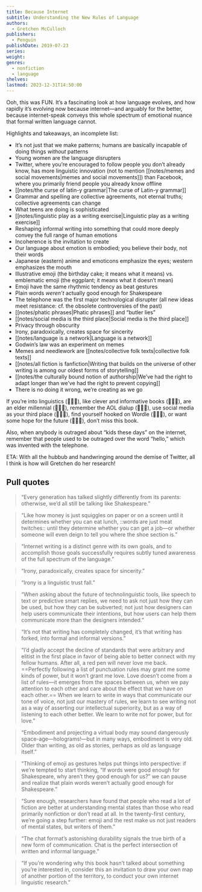 ```yaml
---
title: Because Internet
subtitle: Understanding the New Rules of Language
authors:
  - Gretchen McCulloch
publishers:
  - Penguin
publishDate: 2019-07-23
series: 
weight: 
genres:
  - nonfiction
  - language
shelves: 
lastmod: 2023-12-31T14:50:00
---
```

Ooh, this was FUN. It’s a fascinating look at how language evolves, and how rapidly it’s evolving now because internet—and arguably for the better, because internet-speak conveys this whole spectrum of emotional nuance that formal written language cannot.  

Highlights and takeaways, an incomplete list:  

* It’s not just that we make patterns; humans are basically incapable of doing things *without* patterns
* Young women are the language disrupters
* Twitter, where you’re encouraged to follow people you don’t already know, has more linguistic innovation (not to mention [[notes/memes and social movements|memes and social movements]]) than Facebook, where you primarily friend people you already know offline
* [[notes/the curse of latin-y grammar|The curse of Latin-y grammar]]
* Grammar and spelling are collective agreements, not eternal truths; collective agreements can change
* What teens are doing is sophisticated
* [[notes/linguistic play as a writing exercise|Linguistic play as a writing exercise]]
* Reshaping informal writing into something that could more deeply convey the full range of human emotions
* Incoherence is the invitation to create
* Our language about emotion is embodied; you believe their body, not their words
* Japanese (eastern) anime and emoticons emphasize the eyes; western emphasizes the mouth
* Illustrative emoji (the birthday cake; it means what it means) vs. emblematic emoji (the eggplant; it means what it doesn’t mean)
* Emoji have the same rhythmic tendency as beat gestures
* Plain words *weren’t* actually good enough for Shakespeare
* The telephone was the first major technological disrupter (all new ideas meet resistance: cf. the obsolete controversies of the past)
* [[notes/phatic phrases|Phatic phrases]] and “butler lies”
* [[notes/social media is the third place|Social media is the third place]]
* Privacy through obscurity
* Irony, paradoxically, creates space for sincerity  
* [[notes/language is a network|Language is a network]]
* Godwin’s law was an experiment on memes
* Memes and needlework are [[notes/collective folk texts|collective folk texts]]
* [[notes/all fiction is fanfiction|Writing that builds on the universe of other writing is among our oldest forms of storytelling]]
* [[notes/the culturally bound notion of authorship|We’ve had the right to adapt longer than we’ve had the right to prevent copying]]
* There is no doing it wrong, we’re creating as we go

If you’re into linguistics (🙋🏻‍♀️), like clever and informative books (🙋🏻‍♀️), are an elder millennial (🙋🏻‍♀️), remember the AOL dialup (🙋🏻‍♀️), use social media as your third place (🙋🏻‍♀️), find yourself hooked on Wordle (🙋🏻‍♀️), or want some hope for the future (🙋🏻‍♀️), don’t miss this book.

Also, when anybody is outraged about “kids these days” on the internet, remember that people used to be outraged over the word “hello,” which was invented with the telephone.

ETA: With all the hubbub and handwringing around the demise of Twitter, all I think is how will Gretchen do her research! 

## Pull quotes
> “Every generation has talked slightly differently from its parents: otherwise, we’d all still be talking like Shakespeare.”

> “Like how money is just squiggles on paper or on a screen until it determines whether you can eat lunch, ::words are just meat twitches:: until they determine whether you can get a job—or whether someone will even deign to tell you where the shoe section is.”

> “Internet writing is a distinct genre with its own goals, and to accomplish those goals successfully requires subtly tuned awareness of the full spectrum of the language.”

> “Irony, paradoxically, creates space for sincerity.” 

> “Irony is a linguistic trust fall.”

> “When asking about the future of technolinguistic tools, like speech to text or predictive smart replies, we need to ask not just how they can be used, but how they can be subverted; not just how designers can help users communicate their intentions, but how users can help them communicate more than the designers intended.”

> “It’s not that writing has completely changed, it’s that writing has forked, into formal and informal versions.”

> “I’d gladly accept the decline of standards that were arbitrary and elitist in the first place in favor of being able to better connect with my fellow humans. After all, a red pen will never love me back. ==Perfectly following a list of punctuation rules may grant me some kinds of power, but it won’t grant me love. Love doesn’t come from a list of rules—it emerges from the spaces between us, when we pay attention to each other and care about the effect that we have on each other.== When we learn to write in ways that communicate our tone of voice, not just our mastery of rules, we learn to see writing not as a way of asserting our intellectual superiority, but as a way of listening to each other better. We learn to write not for power, but for love.”

> “Embodiment and projecting a virtual body may sound dangerously space-age—holograms!—but in many ways, embodiment is very old. Older than writing, as old as stories, perhaps as old as language itself.” 

> “Thinking of emoji as gestures helps put things into perspective: if we’re tempted to start thinking, “If words were good enough for Shakespeare, why aren’t they good enough for us?” we can pause and realize that plain words weren’t actually good enough for Shakespeare.”

> “Sure enough, researchers have found that people who read a lot of fiction are better at understanding mental states than those who read primarily nonfiction or don’t read at all. In the twenty-first century, we’re going a step further: emoji and the rest make us not just readers of mental states, but writers of them.”

> “The chat format’s astonishing durability signals the true birth of a new form of communication. Chat is the perfect intersection of written and informal language.” 

> “If you’re wondering why this book hasn’t talked about something you’re interested in, consider this an invitation to draw your own map of another portion of the territory, to conduct your own internet linguistic research.”